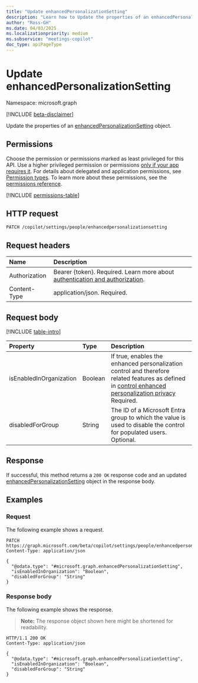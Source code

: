 ```yaml
---
title: "Update enhancedPersonalizationSetting"
description: "Learn how to Update the properties of an enhancedPersonalizationSetting object with Microsoft Graph"
author: "Ross-GH"
ms.date: 04/03/2025
ms.localizationpriority: medium
ms.subservice: "meetings-copilot"
doc_type: apiPageType
---
```


# Update enhancedPersonalizationSetting

Namespace: microsoft.graph

[!INCLUDE [beta-disclaimer](../../includes/beta-disclaimer.md)]

Update the properties of an [enhancedPersonalizationSetting](../resources/enhancedpersonalizationsetting.md) object.

## Permissions

Choose the permission or permissions marked as least privileged for this API. Use a higher privileged permission or permissions [only if your app requires it](/graph/permissions-overview#best-practices-for-using-microsoft-graph-permissions). For details about delegated and application permissions, see [Permission types](/graph/permissions-overview#permission-types). To learn more about these permissions, see the [permissions reference](/graph/permissions-reference).

<!-- {
  "blockType": "permissions",
  "name": "enhancedpersonalizationsetting-update-permissions"
}
-->
[!INCLUDE [permissions-table](../includes/permissions/enhancedpersonalizationsetting-update-permissions.md)]

## HTTP request

<!-- {
  "blockType": "ignored"
}
-->
``` http
PATCH /copilot/settings/people/enhancedpersonalizationsetting
```

## Request headers

|Name|Description|
|:---|:---|
|Authorization|Bearer {token}. Required. Learn more about [authentication and authorization](/graph/auth/auth-concepts).|
|Content-Type|application/json. Required.|

## Request body

[!INCLUDE [table-intro](../../includes/update-property-table-intro.md)]

|Property|Type|Description|
|:---|:---|:---|
|isEnabledInOrganization|Boolean|If true, enables the enhanced personalization control and therefore related features as defined in [control enhanced personalization privacy](/graph/control-enhanced-personalization-privacy) Required.|
|disabledForGroup|String|The ID of a Microsoft Entra group to which the value is used to disable the control for populated users. Optional.|

## Response

If successful, this method returns a `200 OK` response code and an updated [enhancedPersonalizationSetting](../resources/enhancedpersonalizationsetting.md) object in the response body.

## Examples

### Request

The following example shows a request.
<!-- {
  "blockType": "request",
  "name": "update_enhancedpersonalizationsetting"
}
-->
``` http
PATCH https://graph.microsoft.com/beta/copilot/settings/people/enhancedpersonalizationsetting
Content-Type: application/json

{
  "@odata.type": "#microsoft.graph.enhancedPersonalizationSetting",
  "isEnabledInOrganization": "Boolean",
  "disabledForGroup": "String"
}
```

### Response body

The following example shows the response.
>**Note:** The response object shown here might be shortened for readability.
<!-- {
  "blockType": "response",
  "truncated": true
}
-->
``` http
HTTP/1.1 200 OK
Content-Type: application/json

{
  "@odata.type": "#microsoft.graph.enhancedPersonalizationSetting",
  "isEnabledInOrganization": "Boolean",
  "disabledForGroup": "String"
}
```
